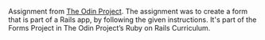 Assignment from <a href="https://www.theodinproject.com">The Odin Project</a>.
The assignment was to create a form that is part of a Rails app, by following the given instructions. It's part of the Forms Project in The Odin Project’s Ruby on Rails Curriculum.